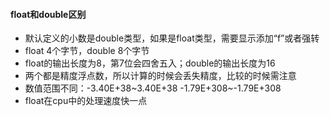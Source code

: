 #### float和double区别

- 默认定义的小数是double类型，如果是float类型，需要显示添加“f”或者强转
- float 4个字节，double 8个字节
- float的输出长度为8，第7位会四舍五入；double的输出长度为16 
- 两个都是精度浮点数，所以计算的时候会丢失精度，比较的时候需注意
- 数值范围不同：-3.40E+38~3.40E+38   -1.79E+308~-1.79E+308
- float在cpu中的处理速度快一点

